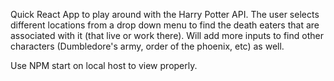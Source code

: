 Quick React App to play around with the Harry Potter API. The user selects different locations from a drop down menu to find the death eaters that are associated with it (that live or work there). Will add more inputs to find other characters (Dumbledore's army, order of the phoenix, etc) as well.

Use NPM start on local host to view properly.